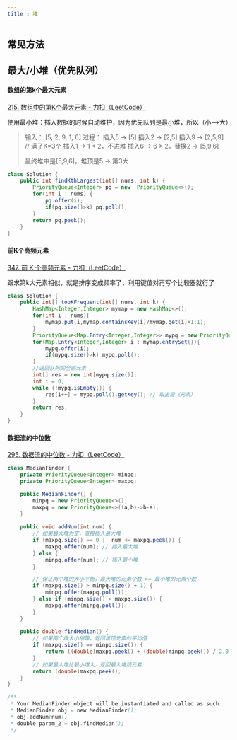 ```yaml
---
title : 堆
---
```


## 常见方法



## 最大/小堆（优先队列）

#### 数组的第k个最大元素

[215. 数组中的第K个最大元素 - 力扣（LeetCode）](https://leetcode.cn/problems/kth-largest-element-in-an-array/description/?envType=study-plan-v2&envId=top-100-liked)

使用最小堆：插入数据的时候自动维护，因为优先队列是最小堆，所以（小-->大）

>输入： [5, 2, 9, 1, 6]
>过程：
>插入5 → [5]
>插入2 → [2,5]
>插入9 → [2,5,9]  // 满了K=3个
>插入1 → 1 < 2，不进堆
>插入6 → 6 > 2，替换2 → [5,9,6]
>
>最终堆中是[5,9,6]，堆顶是5 → 第3大

```java
class Solution {
    public int findKthLargest(int[] nums, int k) {
        PriorityQueue<Integer> pq = new  PriorityQueue<>();
        for(int i : nums) {
            pq.offer(i);
            if(pq.size()>k) pq.poll();
        }
        return pq.peek();
    }
}
```

#### 前K个高频元素

[347. 前 K 个高频元素 - 力扣（LeetCode）](https://leetcode.cn/problems/top-k-frequent-elements/?envType=study-plan-v2&envId=top-100-liked)

跟求第k大元素相似，就是排序变成频率了，利用键值对再写个比较器就行了

```java
class Solution {
    public int[] topKFrequent(int[] nums, int k) {
        HashMap<Integer,Integer> mymap = new HashMap<>();
        for(int i : nums){
            mymap.put(i,mymap.containsKey(i)?mymap.get(i)+1:1);
        }
        PriorityQueue<Map.Entry<Integer,Integer>> mypq = new PriorityQueue<>((a,b)->a.getValue()-b.getValue());
        for(Map.Entry<Integer,Integer> i : mymap.entrySet()){
            mypq.offer(i);
            if(mypq.size()>k) mypq.poll();
        }
        //返回队列的全部元素
        int[] res = new int[mypq.size()];
        int i = 0;
        while (!mypq.isEmpty()) {
            res[i++] = mypq.poll().getKey(); // 取出键（元素）
        }
        return res;
    }
}
```

#### 数据流的中位数

[295. 数据流的中位数 - 力扣（LeetCode）](https://leetcode.cn/problems/find-median-from-data-stream/description/?envType=study-plan-v2&envId=top-100-liked)

```java
class MedianFinder {
    private PriorityQueue<Integer> minpq;
    private PriorityQueue<Integer> maxpq;

    public MedianFinder() {
        minpq = new PriorityQueue<>();
        maxpq = new PriorityQueue<>((a,b)->b-a);
    }
    
    public void addNum(int num) {
        // 如果最大堆为空，直接插入最大堆
        if (maxpq.size() == 0 || num <= maxpq.peek()) {
            maxpq.offer(num); // 插入最大堆
        } else {
            minpq.offer(num); // 插入最小堆
        }

        // 保证两个堆的大小平衡，最大堆的元素个数 >= 最小堆的元素个数
        if (maxpq.size() > minpq.size() + 1) {
            minpq.offer(maxpq.poll());
        } else if (minpq.size() > maxpq.size()) {
            maxpq.offer(minpq.poll());
        }
    }
    
    public double findMedian() {
        // 如果两个堆大小相等，返回堆顶元素的平均值
        if (maxpq.size() == minpq.size()) {
            return ((double)maxpq.peek() + (double)minpq.peek()) / 2.0;
        }
        // 如果最大堆比最小堆大，返回最大堆顶元素
        return (double)maxpq.peek();
    }
}

/**
 * Your MedianFinder object will be instantiated and called as such:
 * MedianFinder obj = new MedianFinder();
 * obj.addNum(num);
 * double param_2 = obj.findMedian();
 */
```

